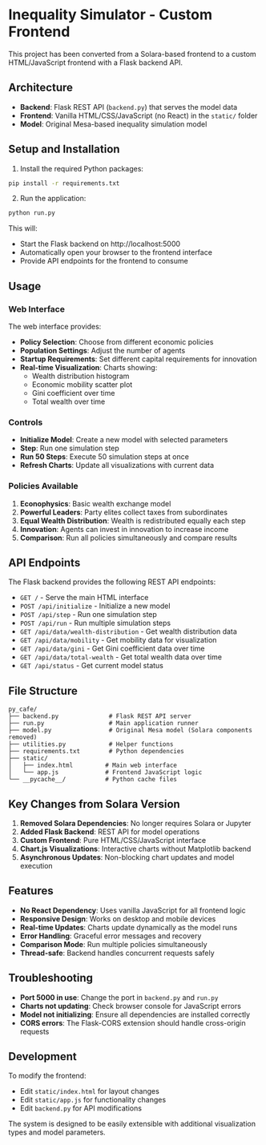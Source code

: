 # Inequality Simulator - Custom Frontend

This project has been converted from a Solara-based frontend to a custom HTML/JavaScript frontend with a Flask backend API.

## Architecture

- **Backend**: Flask REST API (`backend.py`) that serves the model data
- **Frontend**: Vanilla HTML/CSS/JavaScript (no React) in the `static/` folder
- **Model**: Original Mesa-based inequality simulation model

## Setup and Installation

1. Install the required Python packages:
```bash
pip install -r requirements.txt
```

2. Run the application:
```bash
python run.py
```

This will:
- Start the Flask backend on http://localhost:5000
- Automatically open your browser to the frontend interface
- Provide API endpoints for the frontend to consume

## Usage

### Web Interface

The web interface provides:
- **Policy Selection**: Choose from different economic policies
- **Population Settings**: Adjust the number of agents
- **Startup Requirements**: Set different capital requirements for innovation
- **Real-time Visualization**: Charts showing:
  - Wealth distribution histogram
  - Economic mobility scatter plot
  - Gini coefficient over time
  - Total wealth over time

### Controls

- **Initialize Model**: Create a new model with selected parameters
- **Step**: Run one simulation step
- **Run 50 Steps**: Execute 50 simulation steps at once
- **Refresh Charts**: Update all visualizations with current data

### Policies Available

1. **Econophysics**: Basic wealth exchange model
2. **Powerful Leaders**: Party elites collect taxes from subordinates
3. **Equal Wealth Distribution**: Wealth is redistributed equally each step
4. **Innovation**: Agents can invest in innovation to increase income
5. **Comparison**: Run all policies simultaneously and compare results

## API Endpoints

The Flask backend provides the following REST API endpoints:

- `GET /` - Serve the main HTML interface
- `POST /api/initialize` - Initialize a new model
- `POST /api/step` - Run one simulation step
- `POST /api/run` - Run multiple simulation steps
- `GET /api/data/wealth-distribution` - Get wealth distribution data
- `GET /api/data/mobility` - Get mobility data for visualization
- `GET /api/data/gini` - Get Gini coefficient data over time
- `GET /api/data/total-wealth` - Get total wealth data over time
- `GET /api/status` - Get current model status

## File Structure

```
py_cafe/
├── backend.py              # Flask REST API server
├── run.py                  # Main application runner
├── model.py                # Original Mesa model (Solara components removed)
├── utilities.py            # Helper functions
├── requirements.txt        # Python dependencies
├── static/
│   ├── index.html         # Main web interface
│   └── app.js             # Frontend JavaScript logic
└── __pycache__/           # Python cache files
```

## Key Changes from Solara Version

1. **Removed Solara Dependencies**: No longer requires Solara or Jupyter
2. **Added Flask Backend**: REST API for model operations
3. **Custom Frontend**: Pure HTML/CSS/JavaScript interface
4. **Chart.js Visualizations**: Interactive charts without Matplotlib backend
5. **Asynchronous Updates**: Non-blocking chart updates and model execution

## Features

- **No React Dependency**: Uses vanilla JavaScript for all frontend logic
- **Responsive Design**: Works on desktop and mobile devices
- **Real-time Updates**: Charts update dynamically as the model runs
- **Error Handling**: Graceful error messages and recovery
- **Comparison Mode**: Run multiple policies simultaneously
- **Thread-safe**: Backend handles concurrent requests safely

## Troubleshooting

- **Port 5000 in use**: Change the port in `backend.py` and `run.py`
- **Charts not updating**: Check browser console for JavaScript errors
- **Model not initializing**: Ensure all dependencies are installed correctly
- **CORS errors**: The Flask-CORS extension should handle cross-origin requests

## Development

To modify the frontend:
- Edit `static/index.html` for layout changes
- Edit `static/app.js` for functionality changes
- Edit `backend.py` for API modifications

The system is designed to be easily extensible with additional visualization types and model parameters.
